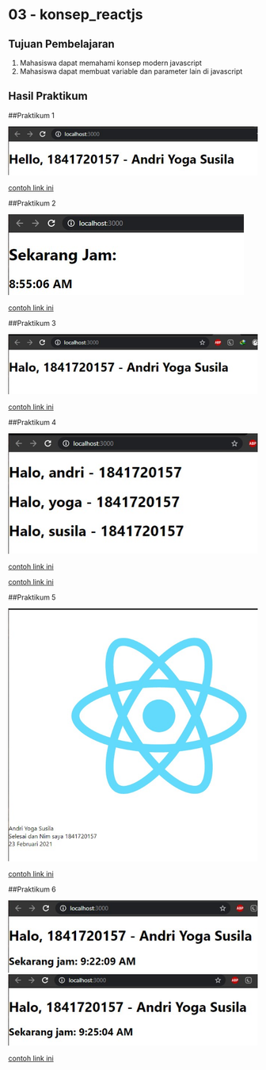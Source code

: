 # 03 - konsep_reactjs

## Tujuan Pembelajaran

1. Mahasiswa dapat memahami konsep modern javascript
2. Mahasiswa dapat membuat variable dan parameter lain di javascript

## Hasil Praktikum

##Praktikum 1


![LINK](img/praktikum1hasil.jpg)

[contoh link ini](../../../src/03_konsep_reactjs/praktikum1/index.js)

##Praktikum 2


![LINK](img/praktikum2.jpg)

[contoh link ini](../../../src/03_konsep_reactjs/praktikum2/index.js)

##Praktikum 3


![LINK](img/praktikum3.jpg)

[contoh link ini](../../../src/03_konsep_reactjs/praktikum3/index.js)

##Praktikum 4


![LINK](img/praktikum4.jpg)

[contoh link ini](../../../src/03_konsep_reactjs/praktikum4/App.js)

[contoh link ini](../../../src/03_konsep_reactjs/praktikum4/index.js)

##Praktikum 5


![LINK](img/praktikum5.jpg)

[contoh link ini](../../../src/03_konsep_reactjs/praktikum5/App.js)

##Praktikum 6

![LINK](img/praktikum6.jpg)
![LINK](img/praktikum6berjalan.jpg)

[contoh link ini](../../../src/03_konsep_reactjs/praktikum6/index.js)